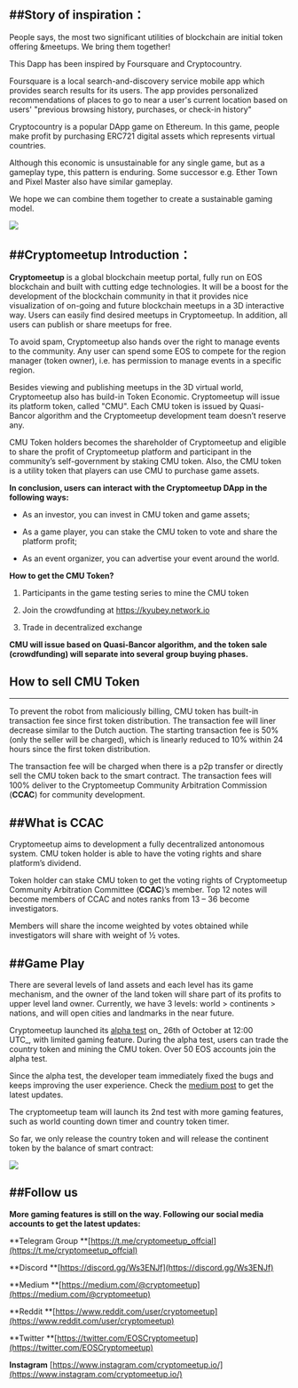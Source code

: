 ##**Story of inspiration**：
----

People says, the most two significant utilities of blockchain are initial token offering &meetups. We bring them together!

This Dapp has been inspired by Foursquare and Cryptocountry.

Foursquare is a local search-and-discovery service mobile app which provides search results for its users. The app provides personalized recommendations of places to go to near a user's current location based on users' "previous browsing history, purchases, or check-in history"

Cryptocountry is a popular DApp game on Ethereum. In this game, people make profit by purchasing ERC721 digital assets which represents virtual countries.

Although this economic is unsustainable for any single game, but as a gameplay type, this pattern is enduring. Some successor e.g. Ether Town and Pixel Master also have similar gameplay.

We hope we can combine them together to create a sustainable gaming model.

![](/token_assets/CMU/images/CMU_1.png)

##**Cryptomeetup Introduction**：
------

**Cryptomeetup** is a global blockchain meetup portal, fully run on EOS blockchain and built with cutting edge technologies. It will be a boost for the development of the blockchain community in that it provides nice visualization of on-going and future blockchain meetups in a 3D interactive way. Users can easily find desired meetups in Cryptomeetup. In addition, all users can publish or share meetups for free.

To avoid spam, Cryptomeetup also hands over the right to manage events to the community. Any user can spend some EOS to compete for the region manager (token owner), i.e. has permission to manage events in a specific region.

Besides viewing and publishing meetups in the 3D virtual world, Cryptomeetup also has build-in Token Economic. Cryptomeetup will issue its platform token, called "CMU". Each CMU token is issued by Quasi-Bancor algorithm and the Cryptomeetup development team doesn’t reserve any.

CMU Token holders becomes the shareholder of Cryptomeetup and eligible to share the profit of Cryptomeetup platform and participant in the community’s self-government by staking CMU token. Also, the CMU token is a utility token that players can use CMU to purchase game assets.

**In conclusion, users can interact with the Cryptomeetup DApp in the following ways:**

*  As an investor, you can invest in CMU token and game assets;

*  As a game player, you can stake the CMU token to vote and share the platform profit;
* As an event organizer, you can advertise your event around the world.

**How to get the CMU Token?**

1. Participants in the game testing series to mine the CMU token

2. Join the crowdfunding at https://kyubey.network.io

3. Trade in decentralized exchange

**CMU will issue based on Quasi-Bancor algorithm, and the token sale (crowdfunding) will separate into several group buying phases.**

## **How to sell CMU Token**
-------
To prevent the robot from maliciously billing, CMU token has built-in transaction fee since first token distribution. The transaction fee will liner decrease similar to the Dutch auction. The starting transaction fee is 50% (only the seller will be charged), which is linearly reduced to 10% within 24 hours since the first token distribution.

The transaction fee will be charged when there is a p2p transfer or directly sell the CMU token back to the smart contract. The transaction fees will 100% deliver to the Cryptomeetup Community Arbitration Commission (**CCAC**) for community development. 

##**What is CCAC**
------------

Cryptomeetup aims to development a fully decentralized antonomous system. CMU token holder is able to have the voting rights and share platform’s dividend.

Token holder can stake CMU token to get the voting rights of Cryptomeetup Community Arbitration Committee (**CCAC**)’s member. Top 12 notes will become members of CCAC and notes ranks from 13 – 36 become investigators.

Members will share the income weighted by votes obtained while investigators will share with weight of ½ votes. 

##**Game Play**
------

There are several levels of land assets and each level has its game mechanism, and the owner of the land token will share part of its profits to upper level land owner. Currently, we have 3 levels: world > continents > nations, and will open cities and landmarks in the near future.

Cryptomeetup launched its [alpha test](https://medium.com/@cryptomeetup/cryptomeetup-community-updates-1-5f8130c0a59f) on_ 26th of October at 12:00 UTC_, with limited gaming feature. During the alpha test, users can trade the country token and mining the CMU token. Over 50 EOS accounts join the alpha test.

Since the alpha test, the developer team immediately fixed the bugs and keeps improving the user experience. Check the [medium post](https://medium.com/@cryptomeetup/cryptomeetup-community-updates-1-5f8130c0a59f) to get the latest updates.

The cryptomeetup team will launch its 2nd test with more gaming features, such as world counting down timer and country token timer.

So far, we only release the country token and will release the continent token by the balance of smart contract:

![](/token_assets/CMU/images/CMU_2.en.png)


##Follow us
----

**More gaming features is still on the way. Following our social media accounts to get the latest updates:**

**Telegram Group **[https://t.me/cryptomeetup_offcial](https://t.me/cryptomeetup_offcial)

**Discord **[https://discord.gg/Ws3ENJf](https://discord.gg/Ws3ENJf)

**Medium **[https://medium.com/@cryptomeetup](https://medium.com/@cryptomeetup)

**Reddit **[https://www.reddit.com/user/cryptomeetup](https://www.reddit.com/user/cryptomeetup)

**Twitter **[https://twitter.com/EOSCryptomeetup](https://twitter.com/EOSCryptomeetup)

**Instagram** [https://www.instagram.com/cryptomeetup.io/](https://www.instagram.com/cryptomeetup.io/)